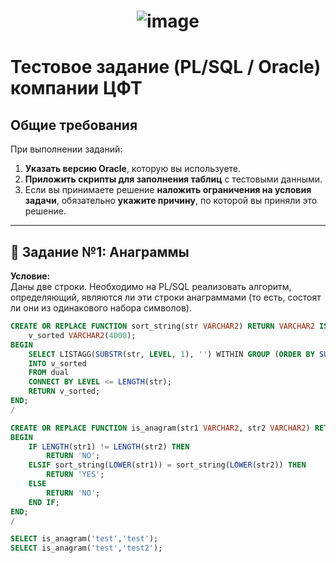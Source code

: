 # <p align="center"> ![image](https://github.com/user-attachments/assets/19eaae88-976f-492a-b9a1-d7668771a384) </p>

# Тестовое задание (PL/SQL / Oracle) компании ЦФТ

## Общие требования

При выполнении заданий:

1. **Указать версию Oracle**, которую вы используете.
2. **Приложить скрипты для заполнения таблиц** с тестовыми данными.
3. Если вы принимаете решение **наложить ограничения на условия задачи**, обязательно **укажите причину**, по которой вы приняли это решение.

---

## 🧩 Задание №1: Анаграммы

**Условие:**  
Даны две строки. Необходимо на PL/SQL реализовать алгоритм, определяющий, являются ли эти строки анаграммами (то есть, состоят ли они из одинакового набора символов).

``` sql
CREATE OR REPLACE FUNCTION sort_string(str VARCHAR2) RETURN VARCHAR2 IS
    v_sorted VARCHAR2(4000);
BEGIN
    SELECT LISTAGG(SUBSTR(str, LEVEL, 1), '') WITHIN GROUP (ORDER BY SUBSTR(str, LEVEL, 1))
    INTO v_sorted
    FROM dual
    CONNECT BY LEVEL <= LENGTH(str);
    RETURN v_sorted;
END;
/

CREATE OR REPLACE FUNCTION is_anagram(str1 VARCHAR2, str2 VARCHAR2) RETURN VARCHAR2 IS
BEGIN
    IF LENGTH(str1) != LENGTH(str2) THEN
        RETURN 'NO';
    ELSIF sort_string(LOWER(str1)) = sort_string(LOWER(str2)) THEN
        RETURN 'YES';
    ELSE
        RETURN 'NO';
    END IF;
END;
/

SELECT is_anagram('test','test'); 
SELECT is_anagram('test','test2');
```


